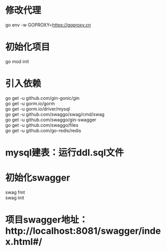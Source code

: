 # 修改代理
go env -w GOPROXY=https://goproxy.cn
# 初始化项目
go mod init
# 引入依赖
go get -u github.com/gin-gonic/gin  
go get -u gorm.io/gorm  
go get -u gorm.io/driver/mysql  
go get -u github.com/swaggo/swag/cmd/swag  
go get -u github.com/swaggo/gin-swagger  
go get -u github.com/swaggo/files  
go get -u github.com/go-redis/redis  

# mysql建表：运行ddl.sql文件

# 初始化swagger
swag fmt  
swag init

# 项目swagger地址：http://localhost:8081/swagger/index.html#/

